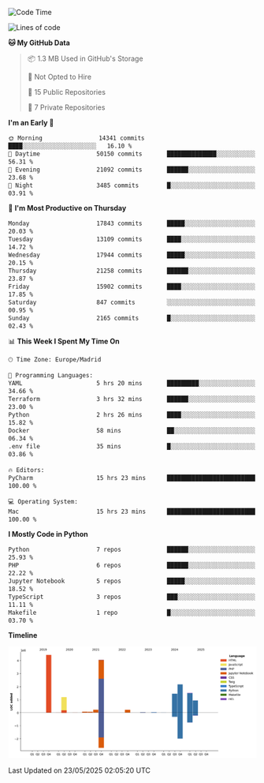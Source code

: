 <!--START_SECTION:waka-->
![Code Time](http://img.shields.io/badge/Code%20Time-839%20hrs%2038%20mins-blue)

![Lines of code](https://img.shields.io/badge/From%20Hello%20World%20I%27ve%20Written-16.4%20million%20lines%20of%20code-blue)

**🐱 My GitHub Data** 

> 📦 1.3 MB Used in GitHub's Storage 
 > 
> 🚫 Not Opted to Hire
 > 
> 📜 15 Public Repositories 
 > 
> 🔑 7 Private Repositories 
 > 
**I'm an Early 🐤** 

```text
🌞 Morning                14341 commits       ████░░░░░░░░░░░░░░░░░░░░░   16.10 % 
🌆 Daytime                50150 commits       ██████████████░░░░░░░░░░░   56.31 % 
🌃 Evening                21092 commits       ██████░░░░░░░░░░░░░░░░░░░   23.68 % 
🌙 Night                  3485 commits        █░░░░░░░░░░░░░░░░░░░░░░░░   03.91 % 
```
📅 **I'm Most Productive on Thursday** 

```text
Monday                   17843 commits       █████░░░░░░░░░░░░░░░░░░░░   20.03 % 
Tuesday                  13109 commits       ████░░░░░░░░░░░░░░░░░░░░░   14.72 % 
Wednesday                17944 commits       █████░░░░░░░░░░░░░░░░░░░░   20.15 % 
Thursday                 21258 commits       ██████░░░░░░░░░░░░░░░░░░░   23.87 % 
Friday                   15902 commits       ████░░░░░░░░░░░░░░░░░░░░░   17.85 % 
Saturday                 847 commits         ░░░░░░░░░░░░░░░░░░░░░░░░░   00.95 % 
Sunday                   2165 commits        █░░░░░░░░░░░░░░░░░░░░░░░░   02.43 % 
```


📊 **This Week I Spent My Time On** 

```text
🕑︎ Time Zone: Europe/Madrid

💬 Programming Languages: 
YAML                     5 hrs 20 mins       █████████░░░░░░░░░░░░░░░░   34.66 % 
Terraform                3 hrs 32 mins       ██████░░░░░░░░░░░░░░░░░░░   23.00 % 
Python                   2 hrs 26 mins       ████░░░░░░░░░░░░░░░░░░░░░   15.82 % 
Docker                   58 mins             ██░░░░░░░░░░░░░░░░░░░░░░░   06.34 % 
.env file                35 mins             █░░░░░░░░░░░░░░░░░░░░░░░░   03.86 % 

🔥 Editors: 
PyCharm                  15 hrs 23 mins      █████████████████████████   100.00 % 

💻 Operating System: 
Mac                      15 hrs 23 mins      █████████████████████████   100.00 % 
```

**I Mostly Code in Python** 

```text
Python                   7 repos             ██████░░░░░░░░░░░░░░░░░░░   25.93 % 
PHP                      6 repos             ██████░░░░░░░░░░░░░░░░░░░   22.22 % 
Jupyter Notebook         5 repos             █████░░░░░░░░░░░░░░░░░░░░   18.52 % 
TypeScript               3 repos             ███░░░░░░░░░░░░░░░░░░░░░░   11.11 % 
Makefile                 1 repo              █░░░░░░░░░░░░░░░░░░░░░░░░   03.70 % 
```



**Timeline**

![Lines of Code chart](https://raw.githubusercontent.com/danisoronellas/danisoronellas/main/assets/bar_graph.png)


 Last Updated on 23/05/2025 02:05:20 UTC
<!--END_SECTION:waka-->
